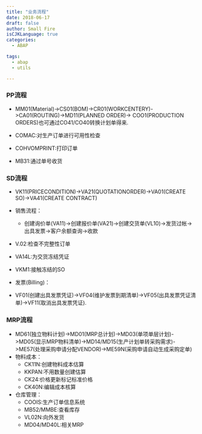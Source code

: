 ```yaml
---
title: "业务流程"
date: 2018-06-17
draft: false
author: Small Fire
isCJKLanguage: true
categories: 
  - ABAP

tags: 
  - abap
  - utils

---
```


### PP流程 ###

- MM01(Material)->CS01(BOM)->CR01(WORKCENTERY)->CA01(ROUTING)->MD11(PLANNED ORDER)->
COO1(PRODUCTION ORDERS)也可通过CO41/CO40转换计划单得来.

- COMAC:对生产订单进行可用性检查

- COHVOMPRINT:打印订单

- MB31:通过单号收货

### SD流程 ###

- VK11(PRICECONDITION)->VA21(QUOTATIONORDER)->VA01(CREATE SO)->VA41(CREATE CONTRACT)

- 销售流程：
  - 创建询价单(VA11)->创建报价单(VA21)->创建交货单(VL10)->发货过帐->出具发票->客户余额查询->收款
 
- V.02:检查不完整性订单
- VA14L:为交货冻结凭证
- VKM1:接触冻结的SO

- 发票(Billing)：
 - VF01(创建出具发票凭证)->VF04(维护发票到期清单)->VF05(出具发票凭证清单)->VF11(取消出具发票凭证).

### MRP流程 ###

- MD61(独立物料计划)->MD01(MRP总计划)->MD03(单项单层计划)->MD05(显示MRP物料清单)->MD14/MD15(生产计划单转采购需求)->ME57(处理采购申请分配VENDOR)->ME59N(采购申请自动生成采购定单)
- 物料成本：
  - CK11N:创建物料成本估算
  - KKPAN:不用数量创建估算
  - CK24:价格更新标记标准价格
  - CK40N:编辑成本核算
- 仓库管理：
  - COOIS:生产订单信息系统
  - MB52/MMBE:查看库存
  - VL02N:向外发货
  - MD04/MD40L:相关MRP